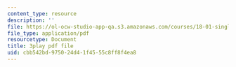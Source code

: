 ```yaml
---
content_type: resource
description: ''
file: https://ol-ocw-studio-app-qa.s3.amazonaws.com/courses/18-01-single-variable-calculus-fall-2006/cbb542bd975024d41f4555c8ff8f4ea8_7K1sB05pE0A.pdf
file_type: application/pdf
resourcetype: Document
title: 3play pdf file
uid: cbb542bd-9750-24d4-1f45-55c8ff8f4ea8
---
```

